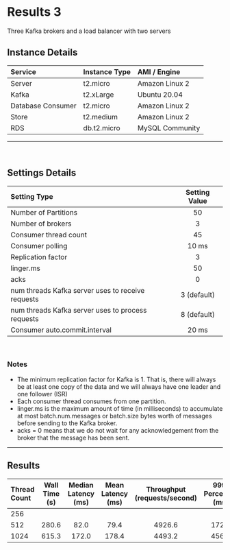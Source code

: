 # Results 3

<p> Three Kafka brokers and a load balancer with two servers </p>

## Instance Details

| Service           | Instance Type   | AMI / Engine   |
|:------------------|:----------------|:---------------|
| Server            |  t2.micro       | Amazon Linux 2 |
| Kafka             |  t2.xLarge      | Ubuntu 20.04   |
| Database Consumer |  t2.micro       | Amazon Linux 2 |
| Store             |  t2.medium      | Amazon Linux 2 |
| RDS               |  db.t2.micro    | MySQL Community|

------------------------------------------------------

<br/> 

## Settings Details

| Setting Type                                                        | Setting Value   |
|:--------------------------------------------------------------------|:---------------:|
| Number of Partitions                                                |  50             |
| Number of brokers                                                   |  3              |
| Consumer thread count                                               |  45             |
| Consumer polling                                                    |  10 ms          |
| Replication factor                                                  |  3              |
| linger.ms                                                           |  50             |
| acks                                                                |  0              |
| num threads Kafka server uses to receive requests                   |  3 (default)    |   
| num threads Kafka server uses to process requests                   |  8 (default)    |
| Consumer auto.commit.interval                                       |  20 ms          |

<br/>

### Notes

- The minimum replication factor for Kafka is 1. That is, there will always be
at least one copy of the data and we will always have one leader and one follower (ISR)
- Each consumer thread consumes from one partition.
- linger.ms is the maximum amount of time (in milliseconds) to accumulate at most
batch.num.messages or batch.size bytes worth of messages before sending to the Kafka broker.
- acks = 0 means that we do not wait for any acknowledgement from the broker that the
message has been sent.


-----------------------------------------------------

## Results

| Thread Count | Wall Time (s)  | Median Latency (ms) |  Mean Latency (ms) | Throughput (requests/second) | 99th Percentile (ms) |
|:-------------|:--------------:|:-----------------:|:------------------:|:-----------------------------:|:--------------------:|
|  256         |                |                   |                    |                               |                      |
|  512         |  280.6         | 82.0              | 79.4               |  4926.6                       |   172.0              |
|  1024        |  615.3         | 172.0             | 178.4              |  4493.2                       |   456.0              | 